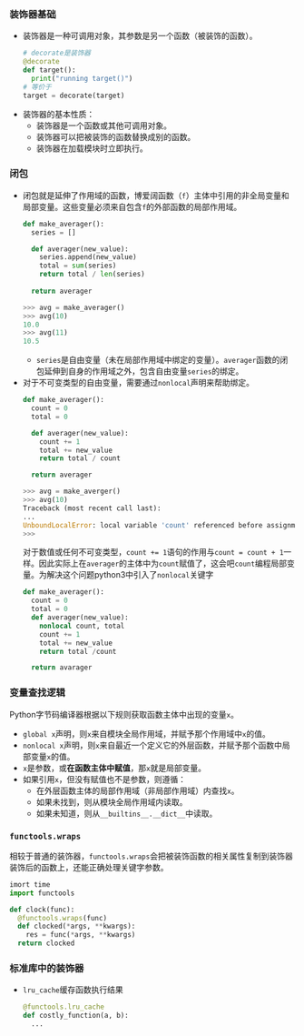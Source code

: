 ### 装饰器基础
- 装饰器是一种可调用对象，其参数是另一个函数（被装饰的函数）。
  ```python
  # decorate是装饰器
  @decorate  
  def target():
    print("running target()")
  # 等价于
  target = decorate(target)
  ```
- 装饰器的基本性质：
  - 装饰器是一个函数或其他可调用对象。
  - 装饰器可以把被装饰的函数替换成别的函数。
  - 装饰器在加载模块时立即执行。


### 闭包
- 闭包就是延伸了作用域的函数，博爱阔函数（`f`）主体中引用的非全局变量和局部变量。这些变量必须来自包含`f`的外部函数的局部作用域。
  ```python
  def make_averager():
    series = []

    def averager(new_value):
      series.append(new_value)
      total = sum(series)
      return total / len(series)
    
    return averager
  ```
  ```python
  >>> avg = make_averager()
  >>> avg(10)
  10.0
  >>> avg(11)
  10.5
  ```
  - `series`是自由变量（未在局部作用域中绑定的变量）。`averager`函数的闭包延伸到自身的作用域之外，包含自由变量`series`的绑定。
- 对于不可变类型的自由变量，需要通过`nonlocal`声明来帮助绑定。
  ```python
  def make_averager():
    count = 0
    total = 0

    def averager(new_value):
      count += 1
      total += new_value
      return total / count

    return averager
  ```
  ```python
  >>> avg = make_averger()
  >>> avg(10)
  Traceback (most recent call last):
  ...
  UnboundLocalError: local variable 'count' referenced before assignment
  >>>
  ```
  对于数值或任何不可变类型，`count += 1`语句的作用与`count = count + 1`一样。因此实际上在`averager`的主体中为`count`赋值了，这会吧`count`编程局部变量。为解决这个问题python3中引入了`nonlocal`关键字
  ```python
  def make_averager():
    count = 0
    total = 0
    def averager(new_value):
      nonlocal count, total
      count += 1
      total += new_value
      return total /count

    return avarager
  ```

### 变量查找逻辑
Python字节码编译器根据以下规则获取函数主体中出现的变量`x`。
- `global x`声明，则`x`来自模块全局作用域，并赋予那个作用域中`x`的值。
- `nonlocal x`声明，则`x`来自最近一个定义它的外层函数，并赋予那个函数中局部变量`x`的值。
- `x`是参数，或**在函数主体中赋值**，那`x`就是局部变量。
- 如果引用`x`，但没有赋值也不是参数，则遵循：
  - 在外层函数主体的局部作用域（非局部作用域）内查找`x`。
  - 如果未找到，则从模块全局作用域内读取。
  - 如果未知道，则从`__builtins__.__dict__`中读取。


### `functools.wraps`
相较于普通的装饰器，`functools.wraps`会把被装饰函数的相关属性复制到装饰器装饰后的函数上，还能正确处理关键字参数。
  ```python
  imort time
  import functools

  def clock(func):
    @functools.wraps(func)
    def clocked(*args, **kwargs):
      res = func(*args, **kwargs)
    return clocked
  ```

### 标准库中的装饰器
- `lru_cache`缓存函数执行结果
  ```python
  @functools.lru_cache
  def costly_function(a, b):
    ...
  ```
